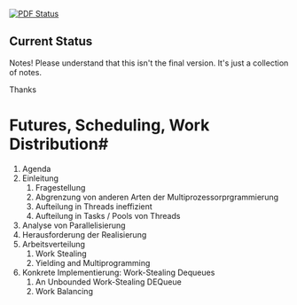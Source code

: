 [![PDF Status](https://www.sharelatex.com/github/repos/cdeckert/Seminararbeit/builds/latest/badge.svg)](https://www.sharelatex.com/github/repos/cdeckert/Seminararbeit/builds/latest/output.pdf)


## Current Status ##

Notes! Please understand that this isn't the final version. It's just a collection of notes.

Thanks


# Futures, Scheduling, Work Distribution#

1. Agenda
2. Einleitung
	1. Fragestellung
	2. Abgrenzung von anderen Arten der Multiprozessorprgrammierung
	3. Aufteilung in Threads ineffizient
	4. Aufteilung in Tasks / Pools von Threads
3. Analyse von Parallelisierung
4. Herausforderung der Realisierung
5. Arbeitsverteilung
	1. Work Stealing
	2. Yielding and Multiprogramming
6. Konkrete Implementierung: Work-Stealing Dequeues
	1. An Unbounded Work-Stealing DEQueue
	2. Work Balancing